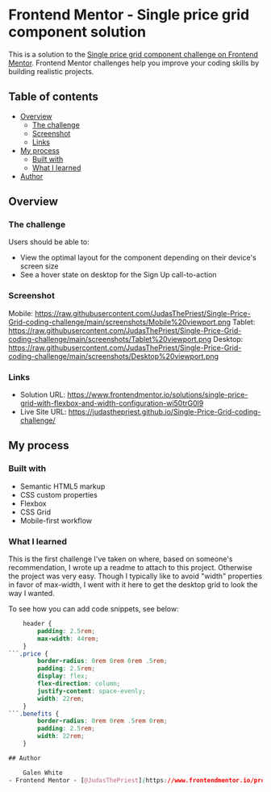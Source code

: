 # Frontend Mentor - Single price grid component solution

This is a solution to the [Single price grid component challenge on Frontend Mentor](https://www.frontendmentor.io/challenges/single-price-grid-component-5ce41129d0ff452fec5abbbc). Frontend Mentor challenges help you improve your coding skills by building realistic projects. 

## Table of contents

- [Overview](#overview)
  - [The challenge](#the-challenge)
  - [Screenshot](#screenshot)
  - [Links](#links)
- [My process](#my-process)
  - [Built with](#built-with)
  - [What I learned](#what-i-learned)
- [Author](#author)

## Overview

### The challenge

Users should be able to:

- View the optimal layout for the component depending on their device's screen size
- See a hover state on desktop for the Sign Up call-to-action

### Screenshot

Mobile: https://raw.githubusercontent.com/JudasThePriest/Single-Price-Grid-coding-challenge/main/screenshots/Mobile%20viewport.png
Tablet: https://raw.githubusercontent.com/JudasThePriest/Single-Price-Grid-coding-challenge/main/screenshots/Tablet%20viewport.png
Desktop: https://raw.githubusercontent.com/JudasThePriest/Single-Price-Grid-coding-challenge/main/screenshots/Desktop%20viewport.png

### Links

- Solution URL: https://www.frontendmentor.io/solutions/single-price-grid-with-flexbox-and-width-configuration-wi50trG0l9
- Live Site URL: https://judasthepriest.github.io/Single-Price-Grid-coding-challenge/

## My process

### Built with

- Semantic HTML5 markup
- CSS custom properties
- Flexbox
- CSS Grid
- Mobile-first workflow

### What I learned

This is the first challenge I've taken on where, based on someone's recommendation, I wrote up a readme to attach to this project. Otherwise the project was
very easy. Though I typically like to avoid "width" properties in favor of max-width, I went with it here to get the desktop grid to look the way I wanted.

To see how you can add code snippets, see below:

```css
    header {
        padding: 2.5rem;
        max-width: 44rem;
    }
```.price {
        border-radius: 0rem 0rem 0rem .5rem;
        padding: 2.5rem;
        display: flex;
        flex-direction: column;
        justify-content: space-evenly;
        width: 22rem;
    }
```.benefits {
        border-radius: 0rem 0rem .5rem 0rem;
        padding: 2.5rem;
        width: 22rem;
    }

## Author

	Galen White
- Frontend Mentor - [@JudasThePriest](https://www.frontendmentor.io/profile/JudasThePriest)
